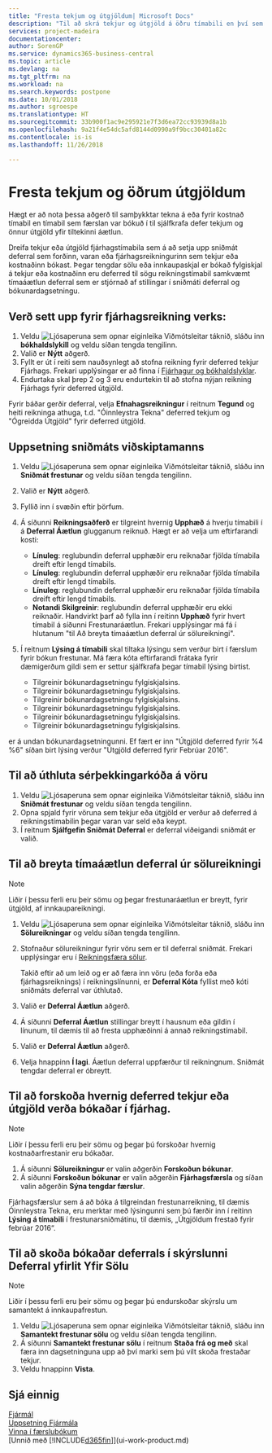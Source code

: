 ```yaml
---
title: "Fresta tekjum og útgjöldum| Microsoft Docs"
description: "Til að skrá tekjur og útgjöld á öðru tímabili en því sem færslan var bókuð á, geturðu sjálfkrafa seinkað eða frestað þeim fram yfir tiltekna áætlun."
services: project-madeira
documentationcenter: 
author: SorenGP
ms.service: dynamics365-business-central
ms.topic: article
ms.devlang: na
ms.tgt_pltfrm: na
ms.workload: na
ms.search.keywords: postpone
ms.date: 10/01/2018
ms.author: sgroespe
ms.translationtype: HT
ms.sourcegitcommit: 33b900f1ac9e295921e7f3d6ea72cc93939d8a1b
ms.openlocfilehash: 9a21f4e54dc5afd8144d0990a9f9bcc30401a82c
ms.contentlocale: is-is
ms.lasthandoff: 11/26/2018

---
```

# <a name="defer-revenues-and-expenses"></a>Fresta tekjum og öðrum útgjöldum
Hægt er að nota þessa aðgerð til samþykktar tekna á eða fyrir kostnað tímabil en tímabil sem færslan var bókuð í til sjálfkrafa defer tekjum og önnur útgjöld yfir tiltekinni áætlun.

Dreifa tekjur eða útgjöld fjárhagstímabila sem á að setja upp sniðmát deferral sem forðinn, varan eða fjárhagsreikningurinn sem tekjur eða kostnaðinn bókast. Þegar tengdar sölu eða innkaupaskjal er bókað fylgiskjal á tekjur eða kostnaðinn eru deferred til sögu reikningstímabil samkvæmt tímaáætlun deferral sem er stjórnað af stillingar í sniðmáti deferral og bókunardagsetningu.

## <a name="to-set-up-a-gl-account-for-deferral"></a>Verð sett upp fyrir fjárhagsreikning verks:
1. Veldu ![Ljósaperuna sem opnar eiginleika Viðmótsleitar](media/ui-search/search_small.png "Segðu mér hvað þú vilt gera") táknið, sláðu inn **bókhaldslykill** og veldu síðan tengda tengilinn.
2. Valið er **Nýtt** aðgerð.
3. Fyllt er út í reiti sem nauðsynlegt að stofna reikning fyrir deferred tekjur Fjárhags. Frekari upplýsingar er að finna í [Fjárhagur og bókhaldslyklar](finance-general-ledger.md).
4. Endurtaka skal þrep 2 og 3 eru endurtekin til að stofna nýjan reikning Fjárhags fyrir deferred útgjöld.

Fyrir báðar gerðir deferral, velja **Efnahagsreikningur** í reitnum **Tegund** og heiti reikninga athuga, t.d. "Óinnleystra Tekna" deferred tekjum og "Ógreidda Útgjöld" fyrir deferred útgjöld.

## <a name="to-set-up-a-deferral-template"></a>Uppsetning sniðmáts viðskiptamanns
1. Veldu ![Ljósaperuna sem opnar eiginleika Viðmótsleitar](media/ui-search/search_small.png "Segðu mér hvað þú vilt gera") táknið, sláðu inn **Sniðmát frestunar** og veldu síðan tengda tengilinn.
2. Valið er **Nýtt** aðgerð.
3. Fyllið inn í svæðin eftir þörfum.
4. Á síðunni **Reikningsaðferð** er tilgreint hvernig **Upphæð** á hverju tímabili í á **Deferral Áætlun** glugganum reiknuð. Hægt er að velja um eftirfarandi kosti:

   * **Línuleg**: reglubundin deferral upphæðir eru reiknaðar fjölda tímabila dreift eftir lengd tímabils.
   * **Línuleg**: reglubundin deferral upphæðir eru reiknaðar fjölda tímabila dreift eftir lengd tímabils.
   * **Línuleg**: reglubundin deferral upphæðir eru reiknaðar fjölda tímabila dreift eftir lengd tímabils.
   * **Notandi Skilgreinir**: reglubundin deferral upphæðir eru ekki reiknaðir. Handvirkt þarf að fylla inn í reitinn **Upphæð** fyrir hvert tímabil á síðunni Frestunaráætlun. Frekari upplýsingar má fá í hlutanum "til Að breyta tímaáætlun deferral úr sölureikningi".
5. Í reitnum **Lýsing á tímabili** skal tiltaka lýsingu sem verður birt í færslum fyrir bókun frestunar. Má færa kóta eftirfarandi frátaka fyrir dæmigerðum gildi sem er settur sjálfkrafa þegar tímabil lýsing birtist.

   * Tilgreinir bókunardagsetningu fylgiskjalsins.
   * Tilgreinir bókunardagsetningu fylgiskjalsins.
   * Tilgreinir bókunardagsetningu fylgiskjalsins.
   * Tilgreinir bókunardagsetningu fylgiskjalsins.
   * Tilgreinir bókunardagsetningu fylgiskjalsins.
   * Tilgreinir bókunardagsetningu fylgiskjalsins.

 er á undan bókunardagsetningunni. Ef fært er inn "Útgjöld deferred fyrir %4 %6" síðan birt lýsing verður "Útgjöld deferred fyrir Febrúar 2016".

## <a name="to-assign-a-deferral-template-to-an-item"></a>Til að úthluta sérþekkingarkóða á vöru
1. Veldu ![Ljósaperuna sem opnar eiginleika Viðmótsleitar](media/ui-search/search_small.png "Segðu mér hvað þú vilt gera") táknið, sláðu inn **Sniðmát frestunar** og veldu síðan tengda tengilinn.
2. Opna spjald fyrir vöruna sem tekjur eða útgjöld er verður að deferred á reikningstímabilin þegar varan var seld eða keypt.
3. Í reitnum **Sjálfgefin Sniðmát Deferral** er deferral viðeigandi sniðmát er valið.

## <a name="to-change-a-deferral-schedule-from-a-sales-invoice"></a>Til að breyta tímaáætlun deferral úr sölureikningi
> [!NOTE]  
>   Liðir í þessu ferli eru þeir sömu og þegar frestunaráætlun er breytt, fyrir útgjöld, af innkaupareikningi.

1. Veldu ![Ljósaperuna sem opnar eiginleika Viðmótsleitar](media/ui-search/search_small.png "Segðu mér hvað þú vilt gera") táknið, sláðu inn **Sölureikningar** og veldu síðan tengda tengilinn.
2. Stofnaður sölureikningur fyrir vöru sem er til deferral sniðmát. Frekari upplýsingar eru í [Reikningsfæra sölur](sales-how-invoice-sales.md).

    Takið eftir að um leið og er að færa inn vöru (eða forða eða fjárhagsreiknings) í reikningslínunni, er **Deferral Kóta** fyllist með kóti sniðmáts deferral var úthlutað.
3. Valið er **Deferral Áætlun** aðgerð.
4. Á síðunni **Deferral Áætlun** stillingar breytt í hausnum eða gildin í línunum, til dæmis til að fresta upphæðinni á annað reikningstímabil.
5. Valið er **Deferral Áætlun** aðgerð.
6. Velja hnappinn **Í lagi**. Áætlun deferral uppfærður til reikningnum. Sniðmát tengdar deferral er óbreytt.

## <a name="to-preview-how-deferred-revenues-or-expenses-will-be-posted-to-the-general-ledger"></a>Til að forskoða hvernig deferred tekjur eða útgjöld verða bókaðar í fjárhag.
> [!NOTE]  
>   Liðir í þessu ferli eru þeir sömu og þegar þú forskoðar hvernig kostnaðarfrestanir eru bókaðar.

1. Á síðunni **Sölureikningur** er valin aðgerðin **Forskoðun bókunar**.
2. Á síðunni **Forskoðun bókunar** er valin aðgerðin **Fjárhagsfærsla** og síðan valin aðgerðin **Sýna tengdar færslur**.

Fjárhagsfærslur sem á að bóka á tilgreindan frestunarreikning, til dæmis Óinnleystra Tekna, eru merktar með lýsingunni sem þú færðir inn í reitinn **Lýsing á tímabili** í frestunarsniðmátinu, til dæmis, „Útgjöldum frestað fyrir febrúar 2016“.

## <a name="to-review-posted-deferrals-in-the-sales-deferral-summary-report"></a>Til að skoða bókaðar deferrals í skýrslunni Deferral yfirlit Yfir Sölu
> [!NOTE]  
>   Liðir í þessu ferli eru þeir sömu og þegar þú endurskoðar skýrslu um samantekt á innkaupafrestun.

1. Veldu ![Ljósaperuna sem opnar eiginleika Viðmótsleitar](media/ui-search/search_small.png "Segðu mér hvað þú vilt gera") táknið, sláðu inn **Samantekt frestunar sölu** og veldu síðan tengda tengilinn.
2. Á síðunni **Samantekt frestunar sölu** í reitnum **Staða frá og með** skal færa inn dagsetninguna upp að því marki sem þú vilt skoða frestaðar tekjur.
3. Veldu hnappinn **Vista**.

## <a name="see-also"></a>Sjá einnig
[Fjármál](finance.md)  
[Uppsetning Fjármála](finance-setup-finance.md)  
[Vinna í færslubókum](ui-work-general-journals.md)  
[Unnið með [!INCLUDE[d365fin](includes/d365fin_md.md)]](ui-work-product.md)

